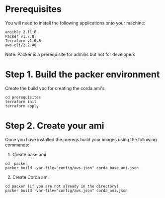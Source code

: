 # Prerequisites
You will need to install the following applications onto your machine:

```
ansible 2.11.6
Packer v1.7.8
Terraform v1.0.8
aws-cli/2.2.40
```

Note: Packer is a prerequisite for admins but not for developers

# Step 1. Build the packer environment

Create the build vpc for creating the corda ami's
```
cd prerequisites
terraform init
terraform apply
```

# Step 2. Create your ami
Once you have installed the prereqs build your images using the following commands:


1. Create base ami
```
cd  packer
packer build -var-file="config/aws.json" corda_base_ami.json
```
2. Create Corda ami
```
cd packer (if you are not already in the directory)
packer build -var-file="config/aws.json" corda_ami.json
```
